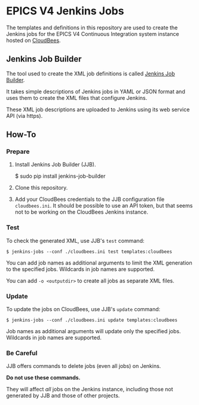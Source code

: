 # EPICS V4 Jenkins Jobs

The templates and definitions in this repository are used to create
the Jenkins jobs for the EPICS V4 Continuous Integration system instance
hosted on [CloudBees](https://openepics.ci.cloudbees.com).

## Jenkins Job Builder

The tool used to create the XML job definitions is called
[Jenkins Job Builder](http://docs.openstack.org/infra/jenkins-job-builder/).

It takes simple descriptions of Jenkins jobs in YAML or JSON format
and uses them to create the XML files that configure Jenkins.

These XML job descriptions are uploaded to Jenkins using its web service API
(via https).

## How-To

### Prepare

1. Install Jenkins Job Builder (JJB).

    $ sudo pip install jenkins-job-builder

2. Clone this repository.

3. Add your CloudBees credentials to the JJB configuration file `cloudbees.ini`.
It should be possible to use an API token, but that seems not to be working
on the CloudBees Jenkins instance.

### Test

To check the generated XML, use JJB's `test` command:

    $ jenkins-jobs --conf ./cloudbees.ini test templates:cloudbees

You can add job names as additional arguments to limit the XML generation
to the specified jobs. Wildcards in job names are supported.

You can add `-o <outputdir>` to create all jobs as separate XML files.

### Update

To update the jobs on CloudBees, use JJB's `update` command:

    $ jenkins-jobs --conf ./cloudbees.ini update templates:cloudbees

Job names as additional arguments will update only the specified jobs.
Wildcards in job names are supported.

### Be Careful

JJB offers commands to delete jobs (even all jobs) on Jenkins.

**Do not use these commands.**

They will affect *all* jobs on the Jenkins instance, including those not
generated by JJB and those of other projects.

